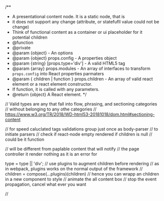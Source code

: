 

/**
 * A presentational content node. It is a static node, that is 
 * it does not support any change (attribute, or statefufll value could not be change)
 * Think of functional content as a container or ui placeholder for it potential children  
 * @function
 * @private
 * @param {object}  - An options 
 * @param {object} props.config - A properties object
 * @param {string} [props.type='div'] - A valid HTML5 tag
 * @param {array} props.modules - An array of interfaces to transform `props.config` into React properties parmaters
 * @param { children | function }  props.children - An array of valid react element or a react element constructor.
 * If function, it is called with any parameters.
 * @return {object} A React element.
 */

 // Valid types are any that fall into flow, phrasing, and sectioning categories 
 // without belonging to any othe categories 
 // https://www.w3.org/TR/2018/WD-html53-20181018/dom.html#sectioning-content

 // for speed caluclated tags validations group just once as body-parser 
 // to initiate parsers 
 // check if react-node empty rendered if children is null 
 // could be it function

 // will be different from paplable content that will notify 
 // the page controller it render nothing as it is an error for 


  type = type || 'div';
  // use plugins to augment children before rendering 
  // as in webpack, plugins works on the normal output of the framework
  // children = compose(...plugins)(children)
  // hence you can wrapp an children in a new component to style
  // animate the all content box 
  // stop the event propagation, cancel what ever you want 

  // 
